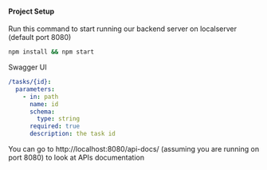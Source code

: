 #### Project Setup

Run this command to start running our backend server on localserver (default port 8080)

```bash
npm install && npm start
```

Swagger UI

```yaml
/tasks/{id}:
  parameters:
    - in: path
      name: id
      schema:
        type: string
      required: true
      description: the task id
```

You can go to http://localhost:8080/api-docs/ (assuming you are running on port 8080) to look at APIs documentation
